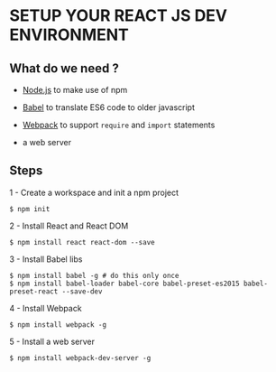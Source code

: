 # SETUP YOUR REACT JS DEV ENVIRONMENT

## What do we need ?

* [Node.js]() to make use of npm

* [Babel]() to translate ES6 code to older javascript

* [Webpack]() to support `require` and `import` statements

* a web server

## Steps

1 - Create a workspace and init a npm project
```
$ npm init
```

2 - Install React and React DOM
```
$ npm install react react-dom --save
```

3 - Install Babel libs
```
$ npm install babel -g # do this only once
$ npm install babel-loader babel-core babel-preset-es2015 babel-preset-react --save-dev
```

4 - Install Webpack
```
$ npm install webpack -g
```

5 - Install a web server
```
$ npm install webpack-dev-server -g
```
